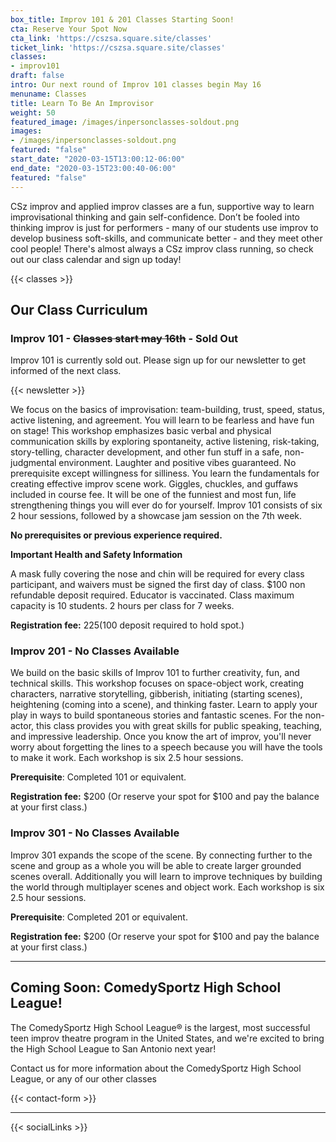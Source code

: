 ```yaml
---
box_title: Improv 101 & 201 Classes Starting Soon!
cta: Reserve Your Spot Now
cta_link: 'https://cszsa.square.site/classes'
ticket_link: 'https://cszsa.square.site/classes'
classes:
- improv101
draft: false
intro: Our next round of Improv 101 classes begin May 16
menuname: Classes
title: Learn To Be An Improvisor
weight: 50
featured_image: /images/inpersonclasses-soldout.png
images:
- /images/inpersonclasses-soldout.png
featured: "false"
start_date: "2020-03-15T13:00:12-06:00"
end_date: "2020-03-15T23:00:40-06:00"
featured: "false"
---
```


CSz improv and applied improv classes are a fun, supportive way to learn improvisational thinking and gain self-confidence. Don’t be fooled into thinking improv is just for performers - many of our students use improv to develop business soft-skills, and communicate better - and they meet other cool people! There's almost always a CSz improv class running, so check out our class calendar and sign up today!

{{< classes >}}

## Our Class Curriculum

### Improv 101 - ~~Classes start may 16th~~ - Sold Out

Improv 101 is currently sold out. Please sign up for our newsletter to get informed of the next class.

 {{< newsletter >}}

We focus on the basics of improvisation: team-building, trust, speed, status, active listening, and agreement. You will learn to be fearless and have fun on stage! This workshop emphasizes basic verbal and physical communication skills by exploring spontaneity, active listening, risk-taking, story-telling, character development, and other fun stuff in a safe, non-judgmental environment. Laughter and positive vibes guaranteed. No prerequisite except willingness for silliness. You learn the fundamentals for creating effective improv scene work. Giggles, chuckles, and guffaws included in course fee. It will be one of the funniest and most fun, life strengthening things you will ever do for yourself.
Improv 101 consists of six 2 hour sessions, followed by a showcase jam session on the 7th week.

**No prerequisites or previous experience required.**

**Important Health and Safety Information**

A mask fully covering the nose and chin will be required for every class participant, and waivers must be signed the first day of class. $100 non refundable deposit required. Educator is vaccinated. Class maximum capacity is 10 students. 2 hours per class for 7 weeks.

**Registration fee:** $225 ($100 deposit required to hold spot.)


### Improv 201 - No Classes Available

We build on the basic skills of Improv 101 to further creativity, fun, and technical skills. This workshop focuses on space-object work, creating characters, narrative storytelling, gibberish, initiating (starting scenes), heightening (coming into a scene), and thinking faster. Learn to apply your play in ways to build spontaneous stories and fantastic scenes. For the non-actor, this class provides you with great skills for public speaking, teaching, and impressive leadership. Once you know the art of improv, you'll never worry about forgetting the lines to a speech because you will have the tools to make it work.
Each workshop is six 2.5 hour sessions.

**Prerequisite**: Completed 101 or equivalent.

**Registration fee:** $200 (Or reserve your spot for $100 and pay the balance at your first class.)

### Improv 301 - No Classes Available

Improv 301 expands the scope of the scene. By connecting further to the scene and group as a whole you will be able to create larger grounded scenes overall.
Additionally you will learn to improve techniques by building the world through multiplayer scenes and object work.
Each workshop is six 2.5 hour sessions.

**Prerequisite**: Completed 201 or equivalent.

**Registration fee:** $200 (Or reserve your spot for $100 and pay the balance at your first class.)

---

## Coming Soon: ComedySportz High School League!

The ComedySportz High School League® is the largest, most successful teen improv theatre program in the United States, and we're excited to bring the High School League to San Antonio next year!

Contact us for more information about the ComedySportz High School League, or any of our other classes

{{< contact-form >}}

---

{{< socialLinks >}}
